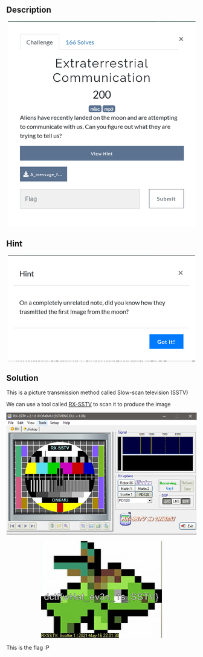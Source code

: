 ## Description

<p align="center">
<img src="Image/image-20210518170608814.png">
</p>

## Hint
<p align="center">
<img src="Image/image-20210518170629224.png">
</p>

## Solution

This is a picture transmission method called Slow-scan television (SSTV)

We can use a tool called [RX-SSTV](http://users.belgacom.net/hamradio/rxsstv.htm) to scan it to produce the image

<p align="center">
<img src="Image/image-20210518171649401.png">
</p>

<p align="center">
<img src="Image/Output.jpg">
</p>

This is the flag :P

